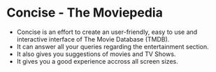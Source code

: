 # Concise - The Moviepedia

- Concise is an effort to create an user-friendly, easy to use and interactive interface of The Movie Database (TMDB).
- It can answer all your queries regarding the entertainment section.
- It also gives you suggestions of movies and TV Shows.
- It gives you a good experience accross all screen sizes.

